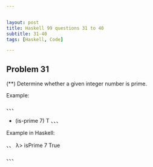 ```yaml
---


layout: post
title: Haskell 99 questions 31 to 40
subtitle: 31-40
tags: [Haskell, Code]

---
```


<head>
    <script src="https://cdn.mathjax.org/mathjax/latest/MathJax.js?config=TeX-AMS-MML_HTMLorMML" type="text/javascript"></script>
    <script type="text/x-mathjax-config">
        MathJax.Hub.Config({
            tex2jax: {
            skipTags: ['script', 'noscript', 'style', 'textarea', 'pre'],
            inlineMath: [['$','$']]
            }
        });
    </script>
</head>



## Problem 31
(**) Determine whether a given integer number is prime.

Example:

、、、
* (is-prime 7)
T
、、、

Example in Haskell:

、、
λ> isPrime 7
True

、、、

```haskell

```
```haskell

```
```haskell

```
```haskell

```
```haskell

```
```haskell

```
```haskell

```
```haskell

```
```haskell

```
```haskell

```
```haskell

```
```haskell

```
```haskell

```
